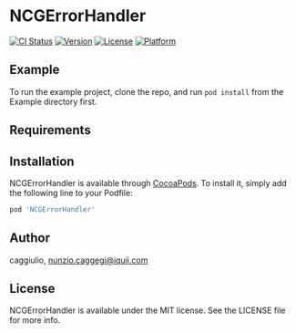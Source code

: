 # NCGErrorHandler

[![CI Status](https://img.shields.io/travis/caggiulio/NCGErrorHandler.svg?style=flat)](https://travis-ci.org/caggiulio/NCGErrorHandler)
[![Version](https://img.shields.io/cocoapods/v/NCGErrorHandler.svg?style=flat)](https://cocoapods.org/pods/NCGErrorHandler)
[![License](https://img.shields.io/cocoapods/l/NCGErrorHandler.svg?style=flat)](https://cocoapods.org/pods/NCGErrorHandler)
[![Platform](https://img.shields.io/cocoapods/p/NCGErrorHandler.svg?style=flat)](https://cocoapods.org/pods/NCGErrorHandler)

## Example

To run the example project, clone the repo, and run `pod install` from the Example directory first.

## Requirements

## Installation

NCGErrorHandler is available through [CocoaPods](https://cocoapods.org). To install
it, simply add the following line to your Podfile:

```ruby
pod 'NCGErrorHandler'
```

## Author

caggiulio, nunzio.caggegi@iquii.com

## License

NCGErrorHandler is available under the MIT license. See the LICENSE file for more info.
